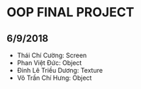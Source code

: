 # OOP FINAL PROJECT
## 6/9/2018
 - Thái Chí Cường: Screen
 - Phan Việt Đức: Object
 - Đinh Lê Triều Dương: Texture
 - Võ Trần Chí Hưng: Object